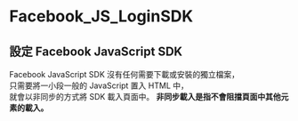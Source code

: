 # Facebook_JS_LoginSDK

## 設定 Facebook JavaScript SDK
Facebook JavaScript SDK 沒有任何需要下載或安裝的獨立檔案，<br>只需要將一小段一般的 JavaScript 置入 HTML 中，<br>就會以非同步的方式將 SDK 載入頁面中。
**非同步載入是指不會阻擋頁面中其他元素的載入。**
